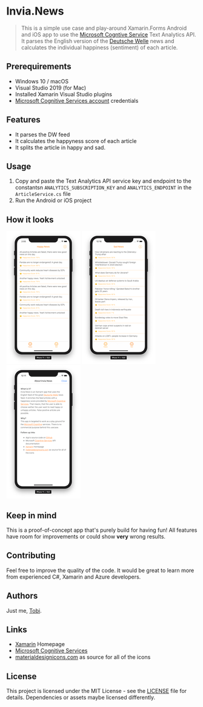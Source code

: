 # Invia.News

> This is a simple use case and play-around Xamarin.Forms Android and iOS app to use the [Microsoft Cogntive Service](https://www.microsoft.com/cognitive-services/en-us/apis) Text Analytics API. It parses the English version of the [Deutsche Welle](http://www.dw.com/en/top-stories/s-9097) news and calculates the individual happiness (sentiment) of each article.

## Prerequirements
- Windows 10 / macOS 
- Visual Studio 2019 (for Mac)
- Installed Xamarin Visual Studio plugins
- [Microsoft Cognitive Services account](https://www.microsoft.com/cognitive-services/en-us/sign-up) credentials

## Features
- It parses the DW feed
- It calculates the happyness score of each article
- It splits the article in happy and sad.

## Usage
1. Copy and paste the Text Analytics API service key and endpoint to the constantsn `ANALYTICS_SUBSCRIPTION_KEY` and `ANALYTICS_ENDPOINT` in the `ArticleService.cs` file
1. Run the Android or iOS project

## How it looks

![Happy iOS](_docs/happy-ios-shrinked.png) ![Unhappy iOS](_docs/unhappy-ios-shrinked.png) ![About iOS](_docs/about-ios-shrinked.png)

## Keep in mind
This is a proof-of-concept app that's purely build for having fun! All features have room for improvements or could show **very** wrong results.

## Contributing
Feel free to improve the quality of the code. It would be great to learn more from experienced C#, Xamarin and Azure developers.

## Authors
Just me, [Tobi]([https://tscholze.github.io).

## Links
- [Xamarin](https://dotnet.microsoft.com/apps/xamarin) Homepage
- [Microsoft Cognitive Services](https://www.microsoft.com/cognitive-services/) 
- [materialdesignicons.com](https://materialdesignicons.com) as source for all of the icons


## License
This project is licensed under the MIT License - see the [LICENSE](LICENSE.md) file for details.
Dependencies or assets maybe licensed differently.
